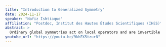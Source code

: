 ```yaml
---
title: "Introduction to Generalized Symmetry"
date: 2024-11-17
speaker: "Nafiz Ishtiaque"
affiliation: "Postdoc, Institut des Hautes Études Scientifiques (IHES)"
abstract: >
  Ordinary global symmetries act on local operators and are invertible (valued in groups). I will discuss a generalization of this notion where the symmetries act on arbitrarily extended operators and are not necessarily invertible.
youtube_url: "https://youtu.be/9khEX5tzur8"
---
```

